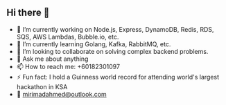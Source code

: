 ## Hi there 👋

- 🔭 I’m currently working on Node.js, Express, DynamoDB, Redis, RDS, SQS, AWS Lambdas, Bubble.io, etc.
- 🌱 I’m currently learning Golang, Kafka, RabbitMQ, etc.
- 👯 I’m looking to collaborate on solving complex backend problems.
- 💬 Ask me about anything
- 📫 How to reach me: +60182301097
- ⚡ Fun fact: I hold a Guinness world record for attending world's largest hackathon in KSA
- :email: mirimadahmed@outlook.com